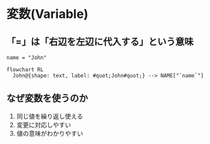 # 変数(Variable)

## 「=」は「右辺を左辺に代入する」という意味

  ```
  name = "John"
  ```

  ```mermaid
  flowchart RL
    John@{shape: text, label: #quot;John#quot;} --> NAME["`name`"]
  ```

## なぜ変数を使うのか

1. 同じ値を繰り返し使える
2. 変更に対応しやすい
3. 値の意味がわかりやすい
